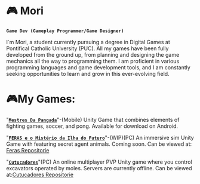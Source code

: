 # 🎮 Mori

**`Game Dev (Gameplay Programmer/Game Designer)`**

I`m Mori, a student currently pursuing a degree in Digital Games at Pontifical Catholic University (PUC). All my games have been fully developed from the ground up, from planning and designing the game mechanics all the way to programming them. I am proficient in various programming languages and game development tools, and I am constantly seeking opportunities to learn and grow in this ever-evolving field.


# 🎮My Games:
"[**`Mestres Da Pangada`**][pangada]"-(Mobile) Unity Game that combines elements of fighting games, soccer, and pong. Available for download on Android.

"[**`FERAS e o Mistério da Ilha do Futuro`**][feras]"-(WIP)(PC) An immersive sim Unity Game with  featuring secret agent animals. Coming soon. Can be viewed at: [Feras Repositorie][ferasGit]

"[**`Cutucadores`**][cutucadores]"(PC) An online multiplayer PVP Unity game where you control excavators operated by moles. Servers are currently offline. Can be viewed at:[Cutucadores Repositorie][cutucadoresGit]

[pangada]: https://play.google.com/store/apps/details?id=com.Labutton.MestresDaPangada&pcampaignid=web_share
[feras]: https://youtu.be/RRhqCFSe1R4
[cutucadores]: https://youtu.be/14TajvLvxTc?si=eEjWil50FQgdAR1E

[ferasGit]: https://github.com/LabuttonGameStudio/AnimalsAgentGame
[cutucadoresGit]: https://github.com/Mori386/LabuttonCutucadores
